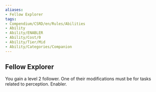 ```yaml
---
aliases:
- Fellow Explorer
tags:
- Compendium/CSRD/en/Rules/Abilities
- Ability
- Ability/ENABLER
- Ability/Cost/0
- Ability/Tier/Mid
- Ability/Categories/Companion
---
```


  
## Fellow Explorer  
You gain a level 2 follower. One of their modifications must be for tasks related to perception. Enabler.
